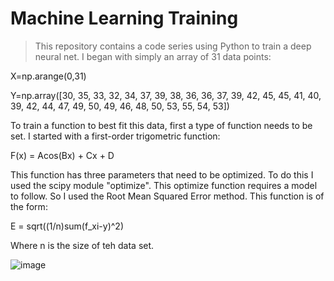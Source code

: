 # Machine Learning Training

> This repository contains a code series using Python to train a deep neural net. I began with simply an array of 31 data points:

X=np.arange(0,31)

Y=np.array([30, 35, 33, 32, 34, 37, 39, 38, 36, 36, 37, 39, 42, 45, 45, 41,
40, 39, 42, 44, 47, 49, 50, 49, 46, 48, 50, 53, 55, 54, 53])

To train a function to best fit this data, first a type of function needs to be set. I started with a first-order trigometric function:

F(x) = Acos(Bx) + Cx + D

This function has three parameters that need to be optimized. To do this I used the scipy module "optimize". This optimize function requires a model to follow. So I used the Root Mean Squared Error method. This function is of the form:

E = sqrt((1/n)sum(f_xi-y)^2)

Where n is the size of teh data set.

![image](https://user-images.githubusercontent.com/129328983/230983491-4ff4a814-fec0-4022-9500-6b6b7f8b085d.png)

